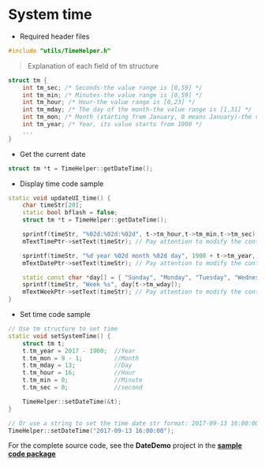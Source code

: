 # System time   
* Required header files

```c++
#include "utils/TimeHelper.h"
```
  > Explanation of each field of tm structure

```c++
struct tm {
    int tm_sec; /* Seconds-the value range is [0,59] */
	int tm_min; /* Minutes-the value range is [0,59] */
	int tm_hour; /* Hour-the value range is [0,23] */
	int tm_mday; /* The day of the month-the value range is [1,31] */
	int tm_mon; /* Month (starting from January, 0 means January)-the value range is [0,11] */
	int tm_year; /* Year, its value starts from 1900 */
    ...
}
```

* Get the current date

```c++
struct tm *t = TimeHelper::getDateTime();
```

* Display time code sample

```c++
static void updateUI_time() {
    char timeStr[20];
    static bool bflash = false;
    struct tm *t = TimeHelper::getDateTime();

    sprintf(timeStr, "%02d:%02d:%02d", t->tm_hour,t->tm_min,t->tm_sec);
    mTextTimePtr->setText(timeStr); // Pay attention to modify the control name

    sprintf(timeStr, "%d year %02d month %02d day", 1900 + t->tm_year, t->tm_mon + 1, t->tm_mday);
    mTextDatePtr->setText(timeStr); // Pay attention to modify the control name

    static const char *day[] = { "Sunday", "Monday", "Tuesday", "Wednesday", "Thursday", "Friday", "Saturday" };
    sprintf(timeStr, "Week %s", day[t->tm_wday]);
    mTextWeekPtr->setText(timeStr); // Pay attention to modify the control name
}
```  



* Set time code sample

```c++
// Use tm structure to set time
static void setSystemTime() {
	struct tm t;
	t.tm_year = 2017 - 1900;  //Year
	t.tm_mon = 9 - 1;         //Month
	t.tm_mday = 13;           //Day
	t.tm_hour = 16;           //Hour
	t.tm_min = 0;             //Minute
	t.tm_sec = 0;             //second

	TimeHelper::setDateTime(&t);
}

// Or use a string to set the time date str format: 2017-09-13 16:00:00
TimeHelper::setDateTime("2017-09-13 16:00:00");
```

For the complete source code, see the **DateDemo** project in the [**sample code package**](demo_download.md#demo_download)
